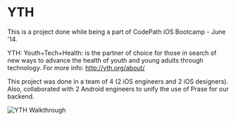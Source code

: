 YTH
===

This is a project done while being a part of CodePath iOS Bootcamp - June '14. 

YTH: Youth+Tech+Health: is the partner of choice for those in search of new ways to advance the health of youth and young adults through technology. For more info: http://yth.org/about/

This project was done in a team of 4 (2 iOS engineers and 2 iOS designers). Also, collaborated with 2 Android engineers to unify the use of Prase for our backend.

![YTH Walkthrough](http://i.imgur.com/ZtbCLy0.gif)
